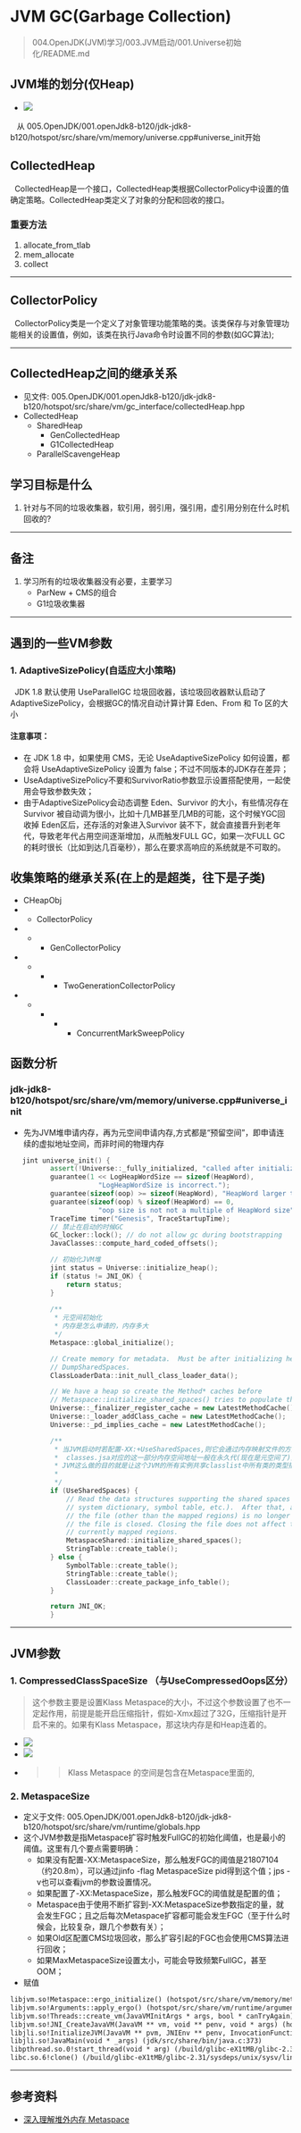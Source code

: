 # JVM GC(Garbage Collection)
> 004.OpenJDK(JVM)学习/003.JVM启动/001.Universe初始化/README.md

## JVM堆的划分(仅Heap)
- <img src ="./pics/285952-20180131105449984-2130189134.png"/>

&nbsp;&nbsp; 从 005.OpenJDK/001.openJdk8-b120/jdk-jdk8-b120/hotspot/src/share/vm/memory/universe.cpp#universe_init开始
## CollectedHeap
&nbsp;&nbsp;CollectedHeap是一个接口，CollectedHeap类根据CollectorPolicy中设置的值确定策略。CollectedHeap类定义了对象的分配和回收的接口。
### 重要方法
1. allocate_from_tlab
2. mem_allocate
3. collect

---

## CollectorPolicy
&nbsp;&nbsp;CollectorPolicy类是一个定义了对象管理功能策略的类。该类保存与对象管理功能相关的设置值，例如，该类在执行Java命令时设置不同的参数(如GC算法);

---
## CollectedHeap之间的继承关系
+ 见文件: 005.OpenJDK/001.openJdk8-b120/jdk-jdk8-b120/hotspot/src/share/vm/gc_interface/collectedHeap.hpp
+ CollectedHeap
    - SharedHeap
       + GenCollectedHeap
       + G1CollectedHeap
    - ParallelScavengeHeap


## 学习目标是什么
1. 针对与不同的垃圾收集器，软引用，弱引用，强引用，虚引用分别在什么时机回收的?

---
## 备注
1. 学习所有的垃圾收集器没有必要，主要学习
    - ParNew + CMS的组合
    - G1垃圾收集器

---
## 遇到的一些VM参数
### 1. AdaptiveSizePolicy(自适应大小策略)
&nbsp;&nbsp;JDK 1.8 默认使用 UseParallelGC 垃圾回收器，该垃圾回收器默认启动了 AdaptiveSizePolicy，会根据GC的情况自动计算计算 Eden、From 和 To 区的大小
#### 注意事项：
 - 在 JDK 1.8 中，如果使用 CMS，无论 UseAdaptiveSizePolicy 如何设置，都会将 UseAdaptiveSizePolicy 设置为 false；不过不同版本的JDK存在差异；
 - UseAdaptiveSizePolicy不要和SurvivorRatio参数显示设置搭配使用，一起使用会导致参数失效；
 - 由于AdaptiveSizePolicy会动态调整 Eden、Survivor 的大小，有些情况存在Survivor 被自动调为很小，比如十几MB甚至几MB的可能，这个时候YGC回收掉 Eden区后，还存活的对象进入Survivor 装不下，就会直接晋升到老年代，导致老年代占用空间逐渐增加，从而触发FULL GC，如果一次FULL GC的耗时很长（比如到达几百毫秒），那么在要求高响应的系统就是不可取的。

## 收集策略的继承关系(在上的是超类，往下是子类)
- CHeapObj
-  + CollectorPolicy
-  +  + GenCollectorPolicy
-  +  +   + TwoGenerationCollectorPolicy
-  +  +   +   + ConcurrentMarkSweepPolicy


## 函数分析
### jdk-jdk8-b120/hotspot/src/share/vm/memory/universe.cpp#universe_init
  - 先为JVM堆申请内存，再为元空间申请内存,方式都是“预留空间”，即申请连续的虚拟地址空间，而非时间的物理内存
  ```c++
     jint universe_init() {
            assert(!Universe::_fully_initialized, "called after initialize_vtables");
            guarantee(1 << LogHeapWordSize == sizeof(HeapWord),
                        "LogHeapWordSize is incorrect.");
            guarantee(sizeof(oop) >= sizeof(HeapWord), "HeapWord larger than oop?");
            guarantee(sizeof(oop) % sizeof(HeapWord) == 0,
                        "oop size is not not a multiple of HeapWord size");
            TraceTime timer("Genesis", TraceStartupTime);
            // 禁止在启动的时候GC
            GC_locker::lock(); // do not allow gc during bootstrapping
            JavaClasses::compute_hard_coded_offsets();

            // 初始化JVM堆
            jint status = Universe::initialize_heap();
            if (status != JNI_OK) {
                return status;
            }
            
            /**
             * 元空间初始化
             * 内存是怎么申请的，内存多大
             */ 
            Metaspace::global_initialize();

            // Create memory for metadata.  Must be after initializing heap for
            // DumpSharedSpaces.
            ClassLoaderData::init_null_class_loader_data();

            // We have a heap so create the Method* caches before
            // Metaspace::initialize_shared_spaces() tries to populate them.
            Universe::_finalizer_register_cache = new LatestMethodCache();
            Universe::_loader_addClass_cache = new LatestMethodCache();
            Universe::_pd_implies_cache = new LatestMethodCache();

            /**
             * 当JVM启动时若配置-XX:+UseSharedSpaces,则它会通过内存映射文件的方式把classes.jsa文件的内存加载到自己的JVM进程空间中.
             *  classes.jsa对应的这一部分内存空间地址一般在永久代(现在是元空间了)内存地址空间的后面.
             * JVM这么做的目的就是让这个JVM的所有实例共享classlist中所有类的类型描述信息以达到节约物理内存的目标
             * 
             */ 
            if (UseSharedSpaces) {
                // Read the data structures supporting the shared spaces (shared
                // system dictionary, symbol table, etc.).  After that, access to
                // the file (other than the mapped regions) is no longer needed, and
                // the file is closed. Closing the file does not affect the
                // currently mapped regions.
                MetaspaceShared::initialize_shared_spaces();
                StringTable::create_table();
            } else {
                SymbolTable::create_table();
                StringTable::create_table();
                ClassLoader::create_package_info_table();
            }

            return JNI_OK;
            }
  ```



---
## JVM参数
### 1. CompressedClassSpaceSize （与UseCompressedOops区分）
> 这个参数主要是设置Klass Metaspace的大小，不过这个参数设置了也不一定起作用，前提是能开启压缩指针，假如-Xmx超过了32G，压缩指针是开启不来的。如果有Klass Metaspace，那这块内存是和Heap连着的。
- <img src="./pics/20160602101028338.png"/>
- <img src="./pics/compressed_class_space-001.png"/>
+ >> Klass Metaspace 的空间是包含在Metaspace里面的,
### 2. MetaspaceSize
+ 定义于文件: 005.OpenJDK/001.openJdk8-b120/jdk-jdk8-b120/hotspot/src/share/vm/runtime/globals.hpp
+ 这个JVM参数是指Metaspace扩容时触发FullGC的初始化阈值，也是最小的阈值。这里有几个要点需要明确：
  - 如果没有配置-XX:MetaspaceSize，那么触发FGC的阈值是21807104（约20.8m），可以通过jinfo -flag MetaspaceSize pid得到这个值；jps -v也可以查看jvm的参数设置情况。
  - 如果配置了-XX:MetaspaceSize，那么触发FGC的阈值就是配置的值；
  - Metaspace由于使用不断扩容到-XX:MetaspaceSize参数指定的量，就会发生FGC；且之后每次Metaspace扩容都可能会发生FGC（至于什么时候会，比较复杂，跟几个参数有关）；
  - 如果Old区配置CMS垃圾回收，那么扩容引起的FGC也会使用CMS算法进行回收；
  - 如果MaxMetaspaceSize设置太小，可能会导致频繁FullGC，甚至OOM；
+ 赋值
```txt
libjvm.so!Metaspace::ergo_initialize() (hotspot/src/share/vm/memory/metaspace.cpp:3011)
libjvm.so!Arguments::apply_ergo() (hotspot/src/share/vm/runtime/arguments.cpp:3670)
libjvm.so!Threads::create_vm(JavaVMInitArgs * args, bool * canTryAgain) (hotspot/src/share/vm/runtime/thread.cpp:3339)
libjvm.so!JNI_CreateJavaVM(JavaVM ** vm, void ** penv, void * args) (hotspot/src/share/vm/prims/jni.cpp:5166)
libjli.so!InitializeJVM(JavaVM ** pvm, JNIEnv ** penv, InvocationFunctions * ifn) (jdk/src/share/bin/java.c:1146)
libjli.so!JavaMain(void * _args) (jdk/src/share/bin/java.c:373)
libpthread.so.0!start_thread(void * arg) (/build/glibc-eX1tMB/glibc-2.31/nptl/pthread_create.c:477)
libc.so.6!clone() (/build/glibc-eX1tMB/glibc-2.31/sysdeps/unix/sysv/linux/x86_64/clone.S:95)
```

---
## 参考资料
- [深入理解堆外内存 Metaspace](https://javadoop.com/post/metaspace)
